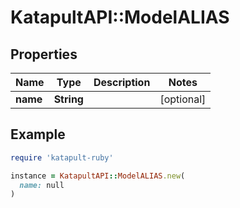 # KatapultAPI::ModelALIAS

## Properties

| Name | Type | Description | Notes |
| ---- | ---- | ----------- | ----- |
| **name** | **String** |  | [optional] |

## Example

```ruby
require 'katapult-ruby'

instance = KatapultAPI::ModelALIAS.new(
  name: null
)
```

